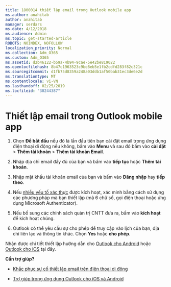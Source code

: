 ```yaml
---
title: 1800014 thiết lập email trong Outlook mobile app
ms.author: anahitab
author: anahitab
manager: serdars
ms.date: 4/12/2018
ms.audience: Admin
ms.topic: get-started-article
ROBOTS: NOINDEX, NOFOLLOW
localization_priority: Normal
ms.collection: Adm_O365
ms.custom: Adm_O365
ms.assetid: d2b46122-b59a-4b94-9cae-5e42be819022
ms.openlocfilehash: 8b47c1963523c9be8eb5e1fb2cdfd283f82c321c
ms.sourcegitcommit: d1fb75d8359a248a03ddb1af50bab31ec3de6e2d
ms.translationtype: MT
ms.contentlocale: vi-VN
ms.lasthandoff: 02/25/2019
ms.locfileid: "30244387"
---
```

# <a name="set-up-email-in-the-outlook-mobile-app"></a>Thiết lập email trong Outlook mobile app

1. Chọn **Để bắt đầu** nếu đó là lần đầu tiên bạn cài đặt email trong ứng dụng điện thoại di động nếu không, bấm vào **Menu** và sau đó bấm vào **cài đặt** \> **Thêm tài khoản** \> **Thêm tài khoản Email**. 
    
2. Nhập địa chỉ email đầy đủ của bạn và bấm vào **tiếp tục** hoặc **Thêm tài khoản**.
    
3. Nhập mật khẩu tài khoản email của bạn và bấm vào **Đăng nhập** hay **tiếp theo**. 
    
4. Nếu [nhiều yếu tố xác thực](https://support.office.com/article/8f0454b2-f51a-4d9c-bcde-2c48e41621c6.aspx) được kích hoạt, xác minh bằng cách sử dụng các phương pháp mà bạn thiết lập (mã 6 chữ số, gọi điện thoại hoặc ứng dụng Microsoft Authenticator). 
    
5. Nếu bổ sung các chính sách quản trị CNTT đưa ra, bấm vào **kích hoạt** để kích hoạt chúng. 
    
6. Outlook có thể yêu cầu sự cho phép để truy cập vào lịch của bạn, địa chỉ liên lạc và thông tin khác. Chọn **Yes** hoặc **cho phép**. 
    
Nhận được chi tiết thiết lập hướng dẫn cho [Outlook cho Android](https://support.office.com/article/886db551-8dfa-4fd5-b835-f8e532091872.aspx) hoặc [Outlook cho iOS](https://support.office.com/article/b2de2161-cc1d-49ef-9ef9-81acd1c8e234.aspx) tại đây. 
  
 **Cần trợ giúp?**
  
- [Khắc phục sự cố thiết lập email trên điện thoại di động](https://support.office.com/article/a264ef01-9c88-48fb-9285-7017e4f31f02.aspx)
    
- [Trợ giúp trong ứng dụng Outlook cho iOS và Android](https://support.office.com/article/218a22d1-9fa5-4889-b689-de1c63493243.aspx#ID0EAABAAA=Contact_Support)
    

